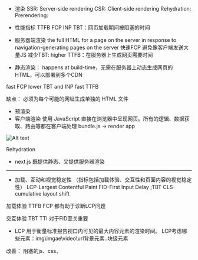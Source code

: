 - 渲染
SSR: Server-side rendering
CSR: Client-side rendering
Rehydration:
Prerendering:

- 性能指标
TTFB
FCP
INP
TBT：网页加载期间被阻塞的时间


- 服务器端渲染 the full HTML for a page on the server in response to navigation-generating pages on the server 
快速FCP 避免像客户端发送大量JS
减少TBT:
higher TTFB：在服务器上生成网页需要时间 


- 静态渲染： happens at build-time，无需在服务器上动态生成网页的HTML。可以部署到多个CDN

fast FCP
lower TBT and INP
fast TTFB

缺点：
必须为每个可能的网址生成单独的 HTML 文件

- 预渲染
- 客户端渲染
使用 JavaScript 直接在浏览器中呈现网页。所有的逻辑、数据获取、路由等都在客户端处理
bundle.js -> render app

![Alt text](image.png)

Rehydration


- next.js
既提供静态、又提供服务器渲染




---------
- 加载、互动和视觉稳定性
（指标包括加载体验、交互性和页面内容的视觉稳定性）
LCP-Largest Contentful Paint
FID-First Input Delay ;TBT
CLS-cumulative layout shift


加载体验
TTFB
FCP
都有助于诊断LCP问题

交互体验
TBT
TTI
对于FID至关重要


- LCP
用于衡量标准报告视口内可见的最大内容元素的渲染时间。
LCP考虑哪些元素：img\imgae\video\url背景元素\..块级元素

改善：
阻塞的js、css、






